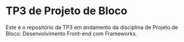 # TP3 de Projeto de Bloco

Este é o repositório da TP3 em andamento da disciplina de Projeto de Bloco: Desenvolvimento Front-end com Frameworks.
